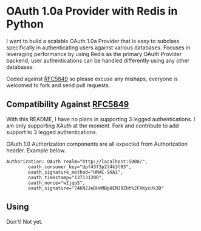 # OAuth 1.0a Provider with Redis in Python

I want to build a scalable OAuth 1.0a Provider that is easy to subclass specifically in authenticating users against
various databases. Focuses in leveraging performance by using Redis as the primary OAuth Provider backend, user
authentications can be handled differently using any other databases.

Coded against [RFC5849](http://tools.ietf.org/html/rfc5849) so please excuse any mishaps, everyone is welcomed to fork
and send pull requests.

## Compatibility Against [RFC5849](http://tools.ietf.org/html/rfc5849)

With this README, I have no plans in supporting 3 legged authentications. I am only supporting XAuth at the moment.
Fork and contribute to add support to 3 legged authentications.

OAuth 1.0 Authorization components are all expected from Authorization header. Example below.

```
Authorization: OAuth realm="http://localhost:5000/",
        oauth_consumer_key="dpf43f3p2l4k3l03",
        oauth_signature_method="HMAC-SHA1",
        oauth_timestamp="137131200",
        oauth_nonce="wIjqoS",
        oauth_signature="74KNZJeDHnMBp0EMJ9ZHt%2FXKycU%3D"
```

## Using

Don't! Not yet.